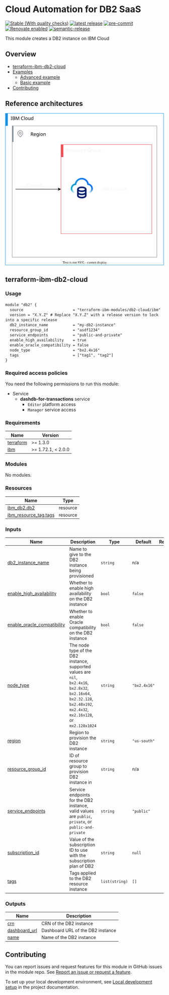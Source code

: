<!-- Update this title with a descriptive name. Use sentence case. -->
# Cloud Automation for DB2 SaaS

<!--
Update status and "latest release" badges:
  1. For the status options, see https://terraform-ibm-modules.github.io/documentation/#/badge-status
  2. Update the "latest release" badge to point to the correct module's repo. Replace "terraform-ibm-module-template" in two places.
-->
[![Stable (With quality checks)](https://img.shields.io/badge/Status-Stable%20(With%20quality%20checks)-green)](https://terraform-ibm-modules.github.io/documentation/#/badge-status)
[![latest release](https://img.shields.io/github/v/release/terraform-ibm-modules/terraform-ibm-db2-cloud?logo=GitHub&sort=semver)](https://github.com/terraform-ibm-modules/terraform-ibm-db2-cloud/releases/latest)
[![pre-commit](https://img.shields.io/badge/pre--commit-enabled-brightgreen?logo=pre-commit&logoColor=white)](https://github.com/pre-commit/pre-commit)
[![Renovate enabled](https://img.shields.io/badge/renovate-enabled-brightgreen.svg)](https://renovatebot.com/)
[![semantic-release](https://img.shields.io/badge/%20%20%F0%9F%93%A6%F0%9F%9A%80-semantic--release-e10079.svg)](https://github.com/semantic-release/semantic-release)

<!--
Add a description of modules in this repo.
Expand on the repo short description in the .github/settings.yml file.

For information, see "Module names and descriptions" at
https://terraform-ibm-modules.github.io/documentation/#/implementation-guidelines?id=module-names-and-descriptions
-->

This module creates a DB2 instance on IBM Cloud

<!-- The following content is automatically populated by the pre-commit hook -->
<!-- BEGIN OVERVIEW HOOK -->
## Overview
* [terraform-ibm-db2-cloud](#terraform-ibm-db2-cloud)
* [Examples](./examples)
    * [Advanced example](./examples/advanced)
    * [Basic example](./examples/basic)
* [Contributing](#contributing)
<!-- END OVERVIEW HOOK -->


<!--
If this repo contains any reference architectures, uncomment the heading below and link to them.
(Usually in the `/reference-architectures` directory.)
See "Reference architecture" in the public documentation at
https://terraform-ibm-modules.github.io/documentation/#/implementation-guidelines?id=reference-architecture
-->
## Reference architectures
![db2-cloud](https://raw.githubusercontent.com/terraform-ibm-modules/terraform-ibm-db2-cloud/000066a70c717a4e443d8508ca723b73c0c5361f/reference-architectures/deployable-architecture-db2cloud.svg)

<!-- Replace this heading with the name of the root level module (the repo name) -->
## terraform-ibm-db2-cloud

### Usage

<!--
Add an example of the use of the module in the following code block.

Use real values instead of "var.<var_name>" or other placeholder values
unless real values don't help users know what to change.
-->

```hcl
module "db2" {
  source                      = "terraform-ibm-modules/db2-cloud/ibm"
  version = "X.Y.Z" # Replace "X.Y.Z" with a release version to lock into a specific release
  db2_instance_name           = "my-db2-instance"
  resource_group_id           = "asdf1234"
  service_endpoints           = "public-and-private"
  enable_high_availability    = true
  enable_oracle_compatibility = false
  node_type                   = "bx2.4x16"
  tags                        = ["tag1", "tag2"]
}
```

### Required access policies

<!-- PERMISSIONS REQUIRED TO RUN MODULE
If this module requires permissions, uncomment the following block and update
the sample permissions, following the format.
Replace the 'Sample IBM Cloud' service and roles with applicable values.
The required information can usually be found in the services official
IBM Cloud documentation.
To view all available service permissions, you can go in the
console at Manage > Access (IAM) > Access groups and click into an existing group
(or create a new one) and in the 'Access' tab click 'Assign access'.
-->

You need the following permissions to run this module:

- Service
    - **dashdb-for-transactions** service
        - `Editor` platform access
        - `Manager` service access

<!-- The following content is automatically populated by the pre-commit hook -->
<!-- BEGINNING OF PRE-COMMIT-TERRAFORM DOCS HOOK -->
### Requirements

| Name | Version |
|------|---------|
| <a name="requirement_terraform"></a> [terraform](#requirement\_terraform) | >= 1.3.0 |
| <a name="requirement_ibm"></a> [ibm](#requirement\_ibm) | >= 1.72.1, < 2.0.0 |

### Modules

No modules.

### Resources

| Name | Type |
|------|------|
| [ibm_db2.db2](https://registry.terraform.io/providers/IBM-Cloud/ibm/latest/docs/resources/db2) | resource |
| [ibm_resource_tag.tags](https://registry.terraform.io/providers/IBM-Cloud/ibm/latest/docs/resources/resource_tag) | resource |

### Inputs

| Name | Description | Type | Default | Required |
|------|-------------|------|---------|:--------:|
| <a name="input_db2_instance_name"></a> [db2\_instance\_name](#input\_db2\_instance\_name) | Name to give to the DB2 instance being provisioned | `string` | n/a | yes |
| <a name="input_enable_high_availability"></a> [enable\_high\_availability](#input\_enable\_high\_availability) | Whether to enable high availability on the DB2 instance | `bool` | `false` | no |
| <a name="input_enable_oracle_compatibility"></a> [enable\_oracle\_compatibility](#input\_enable\_oracle\_compatibility) | Whether to enable Oracle compatibility on the DB2 instance | `bool` | `false` | no |
| <a name="input_node_type"></a> [node\_type](#input\_node\_type) | The node type of the DB2 instance, supported values are `nil`, `bx2.4x16`, `bx2.8x32`, `bx2.16x64`, `bx2.32.128`, `bx2.48x192`, `mx2.4x32`, `mx2.16x128`, or `mx2.128x1024` | `string` | `"bx2.4x16"` | no |
| <a name="input_region"></a> [region](#input\_region) | Region to provision the DB2 instance | `string` | `"us-south"` | no |
| <a name="input_resource_group_id"></a> [resource\_group\_id](#input\_resource\_group\_id) | ID of resource group to provision DB2 instance in | `string` | n/a | yes |
| <a name="input_service_endpoints"></a> [service\_endpoints](#input\_service\_endpoints) | Service endpoints for the DB2 instance, valid values are `public`, `private`, or `public-and-private` | `string` | `"public"` | no |
| <a name="input_subscription_id"></a> [subscription\_id](#input\_subscription\_id) | Value of the subscription ID to use with the subscription plan of DB2 | `string` | `null` | no |
| <a name="input_tags"></a> [tags](#input\_tags) | Tags applied to the DB2 resource instance | `list(string)` | `[]` | no |

### Outputs

| Name | Description |
|------|-------------|
| <a name="output_crn"></a> [crn](#output\_crn) | CRN of the DB2 instance |
| <a name="output_dashboard_url"></a> [dashboard\_url](#output\_dashboard\_url) | Dashboard URL of the DB2 instance |
| <a name="output_name"></a> [name](#output\_name) | Name of the DB2 instance |
<!-- END OF PRE-COMMIT-TERRAFORM DOCS HOOK -->

<!-- Leave this section as is so that your module has a link to local development environment set-up steps for contributors to follow -->
## Contributing

You can report issues and request features for this module in GitHub issues in the module repo. See [Report an issue or request a feature](https://github.com/terraform-ibm-modules/.github/blob/main/.github/SUPPORT.md).

To set up your local development environment, see [Local development setup](https://terraform-ibm-modules.github.io/documentation/#/local-dev-setup) in the project documentation.
